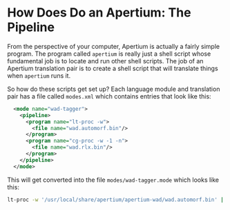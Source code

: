 # How Does Do an Apertium: The Pipeline

From the perspective of your computer, Apertium is actually a fairly simple program. The program called `apertium` is really just a shell script whose fundamental job is to locate and run other shell scripts. The job of an Apertium translation pair is to create a shell script that will translate things when `apertium` runs it.

So how do these scripts get set up? Each language module and translation pair has a file called `modes.xml` which contains entries that look like this:

```xml
  <mode name="wad-tagger">
    <pipeline>
      <program name="lt-proc -w">
        <file name="wad.automorf.bin"/>
      </program>
      <program name="cg-proc -w -1 -n">
        <file name="wad.rlx.bin"/>
      </program>
    </pipeline>
  </mode>
```

This will get converted into the file `modes/wad-tagger.mode` which looks like this:

```bash
lt-proc -w '/usr/local/share/apertium/apertium-wad/wad.automorf.bin' | cg-proc -w -1 -n '/usr/local/share/apertium/apertium-wad/wad.rlx.bin'
```



